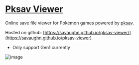 # [Pksav Viewer](https://savaughn.github.io/pksav-viewer)

Online save file viewer for Pokémon games powered by [pksav](https://github.com/savaughn/pksav).

Hosted on github: [https://savaughn.github.io/pksav-viewer/](https://savaughn.github.io/pksav-viewer)

- Only support Gen1 currently

![image](https://github.com/savaughn/pksav-viewer/assets/25937456/09c7271a-66f2-491f-9ec8-149466d54d90)
